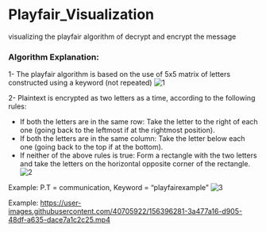# Playfair_Visualization
visualizing the playfair algorithm of decrypt and encrypt the message

### Algorithm Explanation:
1- The playfair algorithm is based on the use of 5x5 matrix of letters constructed using a keyword (not repeated)
![1](https://user-images.githubusercontent.com/40705922/116628638-d1a9aa80-a94f-11eb-839c-3c18b4799bb6.JPG)

2- Plaintext is encrypted as two letters as a time, according to the following rules:
- If both the letters are in the same row: Take the letter to the right of each one (going back to the leftmost if at the rightmost position).
- If both the letters are in the same column: Take the letter below each one (going back to the top if at the bottom).
- If neither of the above rules is true: Form a rectangle with the two letters and take the letters on the horizontal opposite corner of the rectangle.
![2](https://user-images.githubusercontent.com/40705922/116628629-ce162380-a94f-11eb-90e7-d2a708aa053b.JPG)

Example: P.T = communication, Keyword = “playfairexample”
![3](https://user-images.githubusercontent.com/40705922/116628604-c22a6180-a94f-11eb-94bb-ba41974436ae.JPG)

Example:
https://user-images.githubusercontent.com/40705922/156396281-3a477a16-d905-48df-a635-dace7a1c2c25.mp4
